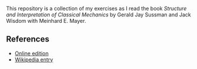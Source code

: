 This repository is a collection of my exercises as I read the book _Structure and Interpretation of Classical Mechanics_ by Gerald Jay Sussman and Jack Wisdom with Meinhard E. Mayer.

## References
- [Online edition](https://tgvaughan.github.io/sicm/)
- [Wikipedia entry](https://en.wikipedia.org/wiki/Structure_and_Interpretation_of_Classical_Mechanics)

